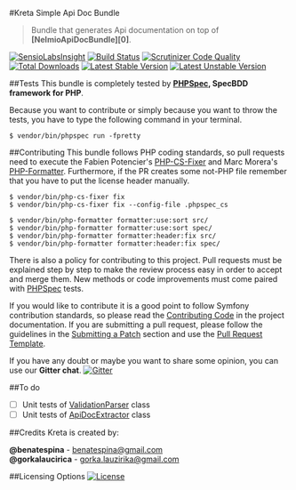 #Kreta Simple Api Doc Bundle
>Bundle that generates Api documentation on top of **[NelmioApiDocBundle][0]**.

[![SensioLabsInsight](https://insight.sensiolabs.com/projects/87e637fa-3e4e-47d1-8b27-fd5fe65e8def/mini.png)](https://insight.sensiolabs.com/projects/87e637fa-3e4e-47d1-8b27-fd5fe65e8def)
[![Build Status](https://travis-ci.org/kreta/SimpleApiDocBundle.svg?branch=master)](https://travis-ci.org/kreta/SimpleApiDocBundle)
[![Scrutinizer Code Quality](https://scrutinizer-ci.com/g/kreta/SimpleApiDocBundle/badges/quality-score.png?b=master)](https://scrutinizer-ci.com/g/kreta/SimpleApiDocBundle/?branch=master)
[![Total Downloads](https://poser.pugx.org/kreta/simple-api-doc-bundle/downloads)](https://packagist.org/packages/kreta/simple-api-doc-bundle)
[![Latest Stable Version](https://poser.pugx.org/kreta/simple-api-doc-bundle/v/stable.svg)](https://packagist.org/packages/kreta/simple-api-doc-bundle)
[![Latest Unstable Version](https://poser.pugx.org/kreta/simple-api-doc-bundle/v/unstable.svg)](https://packagist.org/packages/kreta/simple-api-doc-bundle)

##Tests
This bundle is completely tested by **[PHPSpec][1], SpecBDD framework for PHP**.

Because you want to contribute or simply because you want to throw the tests, you have to type the following command
in your terminal.
```
$ vendor/bin/phpspec run -fpretty
```
##Contributing
This bundle follows PHP coding standards, so pull requests need to execute the Fabien Potencier's [PHP-CS-Fixer][5]
and Marc Morera's [PHP-Formatter][6]. Furthermore, if the PR creates some not-PHP file remember that you have to put
the license header manually.
```
$ vendor/bin/php-cs-fixer fix
$ vendor/bin/php-cs-fixer fix --config-file .phpspec_cs

$ vendor/bin/php-formatter formatter:use:sort src/
$ vendor/bin/php-formatter formatter:use:sort spec/
$ vendor/bin/php-formatter formatter:header:fix src/
$ vendor/bin/php-formatter formatter:header:fix spec/
```

There is also a policy for contributing to this project. Pull requests must be explained step by step to make the
review process easy in order to accept and merge them. New methods or code improvements must come paired with
[PHPSpec][1] tests.

If you would like to contribute it is a good point to follow Symfony contribution standards, so please read the
[Contributing Code][2] in the project documentation. If you are submitting a pull request, please follow the guidelines
in the [Submitting a Patch][3] section and use the [Pull Request Template][4].

If you have any doubt or maybe you want to share some opinion, you can use our **Gitter chat**.
[![Gitter](https://badges.gitter.im/Join%20Chat.svg)](https://gitter.im/kreta/kreta?utm_source=badge&utm_medium=badge&utm_campaign=pr-badge&utm_content=badge)

##To do
- [ ] Unit tests of [ValidationParser][7] class
- [ ] Unit tests of [ApiDocExtractor][8] class

##Credits
Kreta is created by:
>
**@benatespina** - [benatespina@gmail.com](mailto:benatespina@gmail.com)<br>
**@gorkalaucirica** - [gorka.lauzirika@gmail.com](mailto:gorka.lauzirika@gmail.com)

##Licensing Options
[![License](https://poser.pugx.org/kreta/simple-api-doc-bundle/license.svg)](https://github.com/kreta/SimpleApiDocBundle/blob/master/LICENSE)

[1]: http://www.phpspec.net/
[2]: http://symfony.com/doc/current/contributing/code/index.html
[3]: http://symfony.com/doc/current/contributing/code/patches.html#check-list
[4]: http://symfony.com/doc/current/contributing/code/patches.html#make-a-pull-request
[5]: http://cs.sensiolabs.org/
[6]: https://github.com/mmoreram/php-formatter

[7]: https://github.com/kreta/SimpleApiDocBundle/blob/master/src/Parser/ValidationParser.php
[8]: https://github.com/kreta/SimpleApiDocBundle/blob/master/src/Extractor/ApiDocExtractor.php
